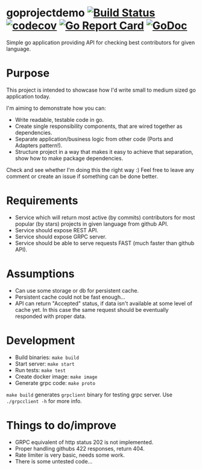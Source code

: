 # goprojectdemo [![Build Status](https://travis-ci.org/m-zajac/goprojectdemo.svg?branch=master)](https://travis-ci.org/m-zajac/goprojectdemo) [![codecov](https://codecov.io/gh/m-zajac/goprojectdemo/branch/master/graph/badge.svg)](https://codecov.io/gh/m-zajac/goprojectdemo) [![Go Report Card](https://goreportcard.com/badge/github.com/m-zajac/goprojectdemo)](https://goreportcard.com/report/github.com/m-zajac/goprojectdemo) [![GoDoc](https://godoc.org/github.com/m-zajac/goprojectdemo?status.svg)](http://godoc.org/github.com/m-zajac/goprojectdemo)

Simple go application providing API for checking best contributors for given language.

# Purpose

This project is intended to showcase how I'd write small to medium sized go application today.

I'm aiming to demonstrate how you can:
- Write readable, testable code in go.
- Create single responsibility components, that are wired together as dependencies.
- Separate application/business logic from other code (Ports and Adapters pattern!).
- Structure project in a way that makes it easy to achieve that separation, show how to make package dependencies.

Check and see whether I'm doing this the right way :) Feel free to leave any comment or create an issue if something can be done better.

# Requirements

- Service which will return most active (by commits) contributors for most popular (by stars) projects in given language from github API.
- Service should expose REST API.
- Service should expose GRPC server.
- Service should be able to serve requests FAST (much faster than github API).

# Assumptions

- Can use some storage or db for persistent cache.
- Persistent cache could not be fast enough...
- API can return "Accepted" status, if data isn't available at some level of cache yet. In this case the same request should be eventually responded with proper data.

# Development

- Build binaries: `make build`
- Start server: `make start`
- Run tests: `make test`
- Create docker image: `make image`
- Generate grpc code: `make proto`

`make build` generates `grpclient` binary for testing grpc server. Use `./grpcclient -h` for more info.

# Things to do/improve

- GRPC equivalent of http status 202 is not implemented.
- Proper handling githubs 422 responses, return 404.
- Rate limiter is very basic, needs some work.
- There is some untested code...
